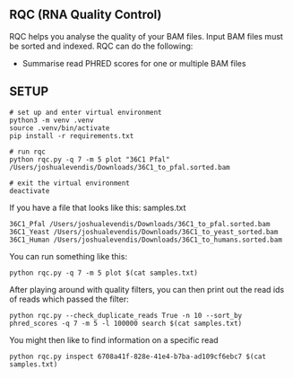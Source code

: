 ## RQC (RNA Quality Control)

RQC helps you analyse the quality of your BAM files. Input BAM files must be sorted and indexed. RQC can do the following:

* Summarise read PHRED scores for one or multiple BAM files


## SETUP
```
# set up and enter virtual environment
python3 -m venv .venv
source .venv/bin/activate
pip install -r requirements.txt

# run rqc
python rqc.py -q 7 -m 5 plot "36C1 Pfal" /Users/joshualevendis/Downloads/36C1_to_pfal.sorted.bam

# exit the virtual environment
deactivate
```
If you have a file that looks like this:
samples.txt
```
36C1_Pfal /Users/joshualevendis/Downloads/36C1_to_pfal.sorted.bam 
36C1_Yeast /Users/joshualevendis/Downloads/36C1_to_yeast_sorted.bam 
36C1_Human /Users/joshualevendis/Downloads/36C1_to_humans.sorted.bam
```
You can run something like this:
```
python rqc.py -q 7 -m 5 plot $(cat samples.txt)
```
After playing around with quality filters, you can then print out the read ids of reads which passed the filter:
```
python rqc.py --check_duplicate_reads True -n 10 --sort_by phred_scores -q 7 -m 5 -l 100000 search $(cat samples.txt)
```
You might then like to find information on a specific read
```
python rqc.py inspect 6708a41f-828e-41e4-b7ba-ad109cf6ebc7 $(cat samples.txt)
```